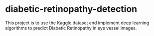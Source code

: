 # diabetic-retinopathy-detection
This project is to use the Kaggle dataset and implement deep learning algorithms to predict Diabetic Retinopathy in eye vessel images.

